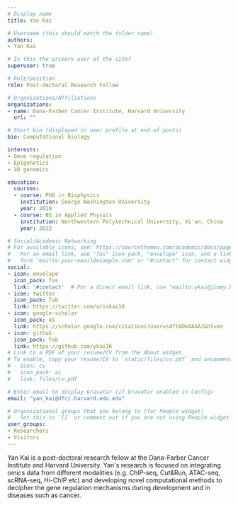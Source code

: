 ```yaml
---
# Display name
title: Yan Kai

# Username (this should match the folder name)
authors:
- Yan Kai

# Is this the primary user of the site?
superuser: true

# Role/position
role: Post-doctoral Research Fellow

# Organizations/Affiliations
organizations:
- name: Dana-Farber Cancer Institute, Harvard University
  url: ""

# Short bio (displayed in user profile at end of posts)
bio: Computational biology

interests:
- Gene regulation
- Epigenetics
- 3D genomics

education:
  courses:
  - course: PhD in Biophysics
    institution: George Washington University
    year: 2018
  - course: BS in Applied Physics
    institution: Northwestern Polytechnical University, Xi'an, China
    year: 2012

# Social/Academic Networking
# For available icons, see: https://sourcethemes.com/academic/docs/page-builder/#icons
#   For an email link, use "fas" icon pack, "envelope" icon, and a link in the
#   form "mailto:your-email@example.com" or "#contact" for contact widget.
social:
- icon: envelope
  icon_pack: fas
  link: '#contact'  # For a direct email link, use "mailto:ykai@jimmy.harvard.edu".
- icon: twitter
  icon_pack: fab
  link: https://twitter.com/ariskai16
- icon: google-scholar
  icon_pack: ai
  link: https://scholar.google.com/citations?user=sAft8OkAAAAJ&hl=en
- icon: github
  icon_pack: fab
  link: https://github.com/ykai16
# Link to a PDF of your resume/CV from the About widget.
# To enable, copy your resume/CV to `static/files/cv.pdf` and uncomment the lines below.
# - icon: cv
#   icon_pack: ai
#   link: files/cv.pdf

# Enter email to display Gravatar (if Gravatar enabled in Config)
email: "yan_kai@dfci.harvard.edu.edu"

# Organizational groups that you belong to (for People widget)
#   Set this to `[]` or comment out if you are not using People widget.
user_groups:
- Researchers
- Visitors
---
```


Yan Kai is a post-doctoral research fellow at the Dana-Farber Cancer Institute and Harvard University. Yan's research is focused on integrating omics data from different modalities (e.g. ChIP-seq, Cut&Run, ATAC-seq, scRNA-seq, Hi-ChIP etc) and developing novel computational methods to decipher the gene regulation mechanisms during development and in diseases such as cancer.
